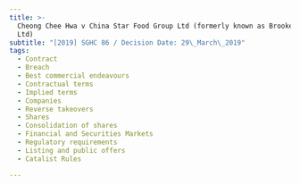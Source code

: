 ```yaml
---
title: >-
  Cheong Chee Hwa v China Star Food Group Ltd (formerly known as Brooke Asia
  Ltd)
subtitle: "[2019] SGHC 86 / Decision Date: 29\_March\_2019"
tags:
  - Contract
  - Breach
  - Best commercial endeavours
  - Contractual terms
  - Implied terms
  - Companies
  - Reverse takeovers
  - Shares
  - Consolidation of shares
  - Financial and Securities Markets
  - Regulatory requirements
  - Listing and public offers
  - Catalist Rules

---
```

